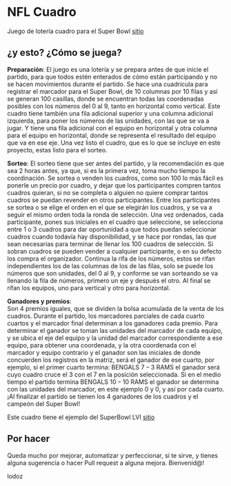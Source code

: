 # NFL Cuadro
Juego de lotería cuadro para el Super Bowl [sitio](https://lodoz.github.io/NFLCuadro/) 

## ¿y esto? ¿Cómo se juega?
**Preparación**:
El juego es una lotería y se prepara antes de que inicie el partido, para que todos estén enterados de cómo están participando y no se hacen movimientos durante el partido.
Se hace una cuadricula para registrar el marcador para el Super Bowl, de 10 columnas por 10 filas y así se generan 100 casillas, donde se encuentran todas las coordenadas posibles con los números del 0 al 9, tanto en horizontal como vertical.
Este cuadro tiene también una fila adicional superior y una columna adicional izquierda, para poner los números de las unidades, con las que se va a jugar.
Y tiene una fila adicional con el equipo en horizontal y otra columna para el equipo en horizontal, donde se representa el resultado del equipo que va en ese eje. 
Una vez listo el cuadro, que es lo que se incluye en este proyecto, estas listo para el sorteo. 

**Sorteo**: 
El sorteo tiene que ser antes del partido, y la recomendación es que sea 2 horas antes, ya que, si es la primera vez, toma mucho tiempo la coordinación. 
Se sortea o venden los cuadros, como son 100 lo más fácil es ponerle un precio por cuadro, y dejar que los participantes compren tantos cuadros quieran, si no se completa o alguien no quiere comprar tantos cuadros se puedan revender en otros participantes. 
Entre los participantes se sortea o se elige el orden en el que se elegirán los cuadros, y se va a seguir el mismo orden toda la ronda de selección. Una vez ordenados, cada participante, pones sus iniciales en el cuadro que seleccione, se selecciona entre 1 o 3 cuadros para dar oportunidad a que todos puedan seleccionar cuadros cuando todavía hay disponibilidad, y se hace por rondas, las que sean necesarias para terminar de llenar los 100 cuadros de selección. 
Si sobran cuadros se pueden vender a cualquier participante, o en su defecto los compra el organizador. 
Continua la rifa de los números, estos se rifan independientes los de las columnas de los de las filas, solo se puede los números que son unidades, del 0 al 9, y conforme se van sorteando se va llenando la fila de números, primero un eje y después el otro. 
Al final se rifan los equipos, uno para vertical y otro para horizontal. 

**Ganadores y premios**:  
Son 4 premios iguales, que se dividen la bolsa acumulada de la venta de los cuadros. Durante el partido, los marcadores parciales de cada cuarto cuartos y el marcador final determinan a los ganadores cada premio.
Para determinar el ganador se toman las unidades del marcador de cada equipo, y se ubica el eje del equipo y la unidad del marcador correspondiente a ese equipo, para obtener una coordenada, y la otra coordenada con el marcador y equipo contrario y el ganador son las iniciales de donde concuerden los registros en la matriz, será el ganador de ese cuarto, por ejemplo, si el primer cuarto termina: BENGALS 7 – 3 RAMS el ganador será cuyo cuadro cruce el 3 con el 7 en la posición seleccionada. Si en el medio tiempo el partido termina BENGALS 10 – 10 RAMS el ganador se determina con las unidades del marcador, en este ejemplo 0 y 0, y así por cada cuarto. 
¡Al finalizar el partido se tienen los 4 ganadores de los cuadros y el campeón del Super Bowl!

Este cuadro tiene el ejemplo del SuperBowl LVI [sitio](https://lodoz.github.io/NFLCuadro/)

## Por hacer
Queda mucho por mejorar, automatizar y perfeccionar, si te sirve, y tienes alguna sugerencia o hacer Pull request a alguna mejora. 
Bienvenid@!

lodoz
